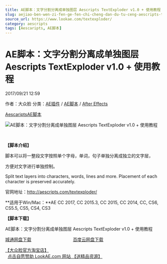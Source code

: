 ```yaml
---
title: AE脚本：文字分割分离成单独图层 Aescripts TextExploder v1.0 + 使用教程
slug: aejiao-ben-wen-zi-fen-ge-fen-chi-cheng-dan-du-tu-ceng-aescripts-textexploder-v1-0-shi-yong-jiao-cheng
source_url: https://www.lookae.com/textexploder/
category: aescripts
tags: [Aescaripts, AE脚本]
---
```

# AE脚本：文字分割分离成单独图层 Aescripts TextExploder v1.0 + 使用教程

2017/09/21 12:59

作者：大众脸
分类：[AE插件](https://www.lookae.com/after-effects/aechajian/) / [AE脚本](https://www.lookae.com/after-effects/aescripts/) / [After Effects](https://www.lookae.com/after-effects/)

[Aescaripts](https://www.lookae.com/tag/aescaripts/)[AE脚本](https://www.lookae.com/tag/ae%e8%84%9a%e6%9c%ac/)

![AE脚本：文字分割分离成单独图层 Aescripts TextExploder v1.0 + 使用教程](https://www.lookae.com/wp-content/uploads/2019/09/Text-Exploder.jpg "AE脚本：文字分割分离成单独图层 Aescripts TextExploder v1.0 + 使用教程-LookAE.com")

[﻿](https://cloud.video.taobao.com//play/u/705956171/p/1/e/6/t/1/50027194666.mp4)

**【脚本介绍】**

脚本可以将一整段文字按照单个字母，单词，句子单独分离成独立的文字层，

方便对文字进行单独控制。

Split text layers into characters, words, lines and more. Placement of each character is preserved accurately.

官网地址：http://aescripts.com/textexploder/

**适用于Win/Mac：**AE CC 2017, CC 2015.3, CC 2015, CC 2014, CC, CS6, CS5.5, CS5, CS4, CS3

**【脚本下载】**

AE脚本：文字分割分离成单独图层 Aescripts TextExploder v1.0 + 使用教程

[城通网盘下载](https://www.pipipan.com/fs/680462-220389175)                                  [百度云网盘下载](https://pan.baidu.com/s/1miMJgOK)

[【大众脸官方淘宝店】](https://lookae.taobao.com/)                [点击自愿赞助 LookAE.com 网站 【送精品资源】](https://www.lookae.com/sponsor/)
